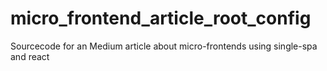 # micro_frontend_article_root_config
Sourcecode for an Medium article about micro-frontends using single-spa and react
